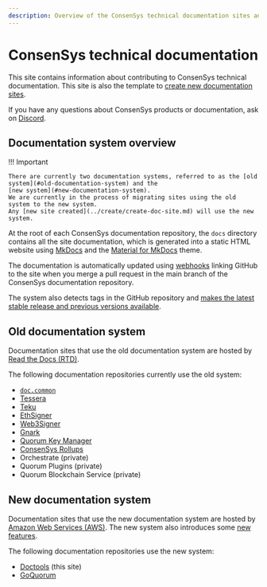 ```yaml
---
description: Overview of the ConsenSys technical documentation sites and systems
---
```


# ConsenSys technical documentation

This site contains information about contributing to ConsenSys technical documentation.
This site is also the template to [create new documentation sites](../create/create-doc-site.md).

If you have any questions about ConsenSys products or documentation, ask on [Discord](https://discord.gg/6cfyqRGbzq).

## Documentation system overview

!!! Important

    There are currently two documentation systems, referred to as the [old system](#old-documentation-system) and the
    [new system](#new-documentation-system).
    We are currently in the process of migrating sites using the old system to the new system.
    Any [new site created](../create/create-doc-site.md) will use the new system.

At the root of each ConsenSys documentation repository, the `docs` directory contains all the site documentation, which
is generated into a static HTML website using [MkDocs](https://www.mkdocs.org/) and the
[Material for MkDocs](https://squidfunk.github.io/mkdocs-material/) theme.

The documentation is automatically updated using [webhooks](https://docs.readthedocs.io/en/stable/integrations.html)
linking GitHub to the site when you merge a pull request in the main branch of the ConsenSys documentation repository.

The system also detects tags in the GitHub repository and [makes the latest stable release and previous versions
available](../reference/release-process.md).

## Old documentation system

Documentation sites that use the old documentation system are hosted by [Read the Docs (RTD)](https://readthedocs.org/).

The following documentation repositories currently use the old system:

- [`doc.common`](https://github.com/ConsenSys/doc.common)
- [Tessera](https://github.com/Consensys/doc.tessera)
- [Teku](https://github.com/Consensys/doc.teku)
- [EthSigner](https://github.com/Consensys/doc.ethsigner)
- [Web3Signer](https://github.com/Consensys/doc.web3signer)
- [Gnark](https://github.com/consensys/doc.gnark)
- [Quorum Key Manager](https://github.com/consensys/doc.quorum-key-manager)
- [ConsenSys Rollups](https://github.com/consensys/doc.rollups)
- Orchestrate (private)
- Quorum Plugins (private)
- Quorum Blockchain Service (private)

## New documentation system

Documentation sites that use the new documentation system are hosted by [Amazon Web Services (AWS)](https://aws.amazon.com/).
The new system also introduces some [new features](new-features.md).

The following documentation repositories use the new system:

- [Doctools](https://github.com/ConsenSys/doctools.template-site) (this site)
- [GoQuorum](https://github.com/consensys/doc.goquorum)
